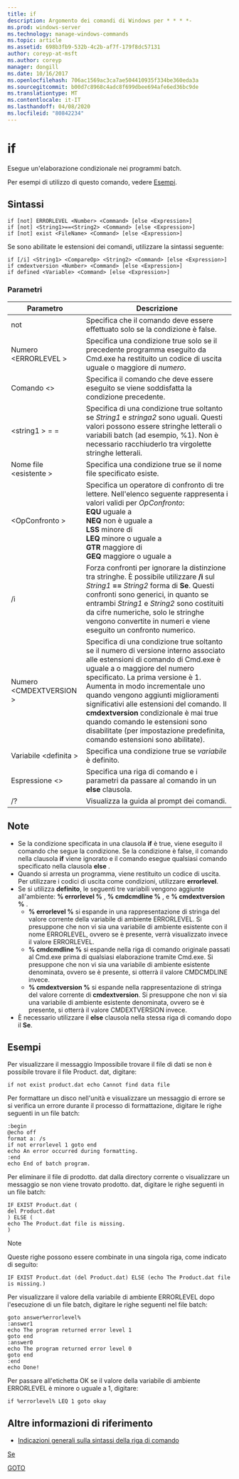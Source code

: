 ```yaml
---
title: if
description: Argomento dei comandi di Windows per * * * *-
ms.prod: windows-server
ms.technology: manage-windows-commands
ms.topic: article
ms.assetid: 698b3fb9-532b-4c2b-af7f-179f8dc57131
author: coreyp-at-msft
ms.author: coreyp
manager: dongill
ms.date: 10/16/2017
ms.openlocfilehash: 706ac1569ac3ca7ae504410935f334be360eda3a
ms.sourcegitcommit: b00d7c8968c4adc8f699dbee694afe6ed36bc9de
ms.translationtype: MT
ms.contentlocale: it-IT
ms.lasthandoff: 04/08/2020
ms.locfileid: "80842234"
---
```

# <a name="if"></a>if



Esegue un'elaborazione condizionale nei programmi batch.

Per esempi di utilizzo di questo comando, vedere [Esempi](#BKMK_examples).

## <a name="syntax"></a>Sintassi

```
if [not] ERRORLEVEL <Number> <Command> [else <Expression>]
if [not] <String1>==<String2> <Command> [else <Expression>]
if [not] exist <FileName> <Command> [else <Expression>]
```
Se sono abilitate le estensioni dei comandi, utilizzare la sintassi seguente:
```
if [/i] <String1> <CompareOp> <String2> <Command> [else <Expression>]
if cmdextversion <Number> <Command> [else <Expression>]
if defined <Variable> <Command> [else <Expression>]
```

### <a name="parameters"></a>Parametri

|        Parametro        |                                                                                                                                                                                                                Descrizione                                                                                                                                                                                                                 |
|-------------------------|--------------------------------------------------------------------------------------------------------------------------------------------------------------------------------------------------------------------------------------------------------------------------------------------------------------------------------------------------------------------------------------------------------------------------------------------|
|           not           |                                                                                                                                                                              Specifica che il comando deve essere effettuato solo se la condizione è false.                                                                                                                                                                              |
|  Numero \<ERRORLEVEL >   |                                                                                                                                                      Specifica una condizione true solo se il precedente programma eseguito da Cmd.exe ha restituito un codice di uscita uguale o maggiore di *numero*.                                                                                                                                                       |
|       Comando \<>        |                                                                                                                                                                            Specifica il comando che deve essere eseguito se viene soddisfatta la condizione precedente.                                                                                                                                                                             |
|  \<string1 > = =<String2>  |                                                                                                             Specifica di una condizione true soltanto se *String1* e *stringa2* sono uguali. Questi valori possono essere stringhe letterali o variabili batch (ad esempio, %1). Non è necessario racchiuderlo tra virgolette stringhe letterali.                                                                                                              |
|    Nome file \<esistente >    |                                                                                                                                                                                       Specifica una condizione true se il nome file specificato esiste.                                                                                                                                                                                        |
|      \<OpConfronto >       |                                                                               Specifica un operatore di confronto di tre lettere. Nell'elenco seguente rappresenta i valori validi per *OpConfronto*:</br>**EQU** uguale a</br>**NEQ** non è uguale a</br>**LSS** minore di</br>**LEQ** minore o uguale a</br>**GTR** maggiore di</br>**GEQ** maggiore o uguale a                                                                                |
|           /i            |                                                            Forza confronti per ignorare la distinzione tra stringhe.  È possibile utilizzare **/i** sul <em>String1</em> **==** <em>String2</em> forma di **Se**. Questi confronti sono generici, in quanto se entrambi *String1* e *String2* sono costituiti da cifre numeriche, solo le stringhe vengono convertite in numeri e viene eseguito un confronto numerico.                                                            |
| Numero \<CMDEXTVERSION > | Specifica di una condizione true soltanto se il numero di versione interno associato alle estensioni di comando di Cmd.exe è uguale a o maggiore del numero specificato. La prima versione è 1. Aumenta in modo incrementale uno quando vengono aggiunti miglioramenti significativi alle estensioni del comando. Il **cmdextversion** condizionale è mai true quando comando le estensioni sono disabilitate (per impostazione predefinita, comando estensioni sono abilitate). |
|   Variabile \<definita >   |                                                                                                                                                                                            Specifica una condizione true se *variabile* è definito.                                                                                                                                                                                            |
|      Espressione \<>      |                                                                                                                                                                   Specifica una riga di comando e i parametri da passare al comando in un **else** clausola.                                                                                                                                                                   |
|           /?            |                                                                                                                                                                                                    Visualizza la guida al prompt dei comandi.                                                                                                                                                                                                    |

## <a name="remarks"></a>Note

-   Se la condizione specificata in una clausola **if** è true, viene eseguito il comando che segue la condizione. Se la condizione è false, il comando nella clausola **if** viene ignorato e il comando esegue qualsiasi comando specificato nella clausola **else** .
-   Quando si arresta un programma, viene restituito un codice di uscita. Per utilizzare i codici di uscita come condizioni, utilizzare **errorlevel**.
-   Se si utilizza **definito**, le seguenti tre variabili vengono aggiunte all'ambiente: **% errorlevel %** , **% cmdcmdline %** , e **% cmdextversion %** .  
    -   **% errorlevel %** si espande in una rappresentazione di stringa del valore corrente della variabile di ambiente ERRORLEVEL. Si presuppone che non vi sia una variabile di ambiente esistente con il nome ERRORLEVEL, ovvero se è presente, verrà visualizzato invece il valore ERRORLEVEL.
    -   **% cmdcmdline %** si espande nella riga di comando originale passati al Cmd.exe prima di qualsiasi elaborazione tramite Cmd.exe. Si presuppone che non vi sia una variabile di ambiente esistente denominata, ovvero se è presente, si otterrà il valore CMDCMDLINE invece.
    -   **% cmdextversion %** si espande nella rappresentazione di stringa del valore corrente di **cmdextversion**. Si presuppone che non vi sia una variabile di ambiente esistente denominata, ovvero se è presente, si otterrà il valore CMDEXTVERSION invece.
-   È necessario utilizzare il **else** clausola nella stessa riga di comando dopo il **Se**.

## <a name="examples"></a><a name=BKMK_examples></a>Esempi

Per visualizzare il messaggio Impossibile trovare il file di dati se non è possibile trovare il file Product. dat, digitare:
```
if not exist product.dat echo Cannot find data file 
```
Per formattare un disco nell'unità e visualizzare un messaggio di errore se si verifica un errore durante il processo di formattazione, digitare le righe seguenti in un file batch:
```
:begin
@echo off
format a: /s
if not errorlevel 1 goto end
echo An error occurred during formatting.
:end
echo End of batch program.
```
Per eliminare il file di prodotto. dat dalla directory corrente o visualizzare un messaggio se non viene trovato prodotto. dat, digitare le righe seguenti in un file batch:
```
IF EXIST Product.dat (
del Product.dat
) ELSE (
echo The Product.dat file is missing.
)
```

> [!NOTE]
> Queste righe possono essere combinate in una singola riga, come indicato di seguito:
> ```
> IF EXIST Product.dat (del Product.dat) ELSE (echo The Product.dat file is missing.)
> ```
> Per visualizzare il valore della variabile di ambiente ERRORLEVEL dopo l'esecuzione di un file batch, digitare le righe seguenti nel file batch:
> ```
> goto answer%errorlevel%
> :answer1
> echo The program returned error level 1
> goto end
> :answer0
> echo The program returned error level 0
> goto end
> :end
> echo Done! 
> ```
> Per passare all'etichetta OK se il valore della variabile di ambiente ERRORLEVEL è minore o uguale a 1, digitare:
> ```
> if %errorlevel% LEQ 1 goto okay
> ```

## <a name="additional-references"></a>Altre informazioni di riferimento

- [Indicazioni generali sulla sintassi della riga di comando](command-line-syntax-key.md)

[Se](if.md)

[GOTO](goto.md)
